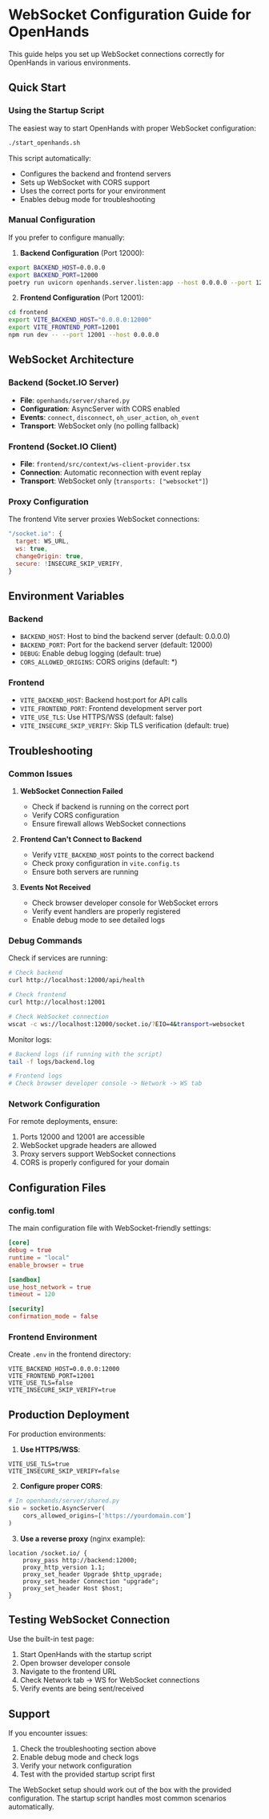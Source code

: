 # WebSocket Configuration Guide for OpenHands

This guide helps you set up WebSocket connections correctly for OpenHands in various environments.

## Quick Start

### Using the Startup Script

The easiest way to start OpenHands with proper WebSocket configuration:

```bash
./start_openhands.sh
```

This script automatically:
- Configures the backend and frontend servers
- Sets up WebSocket with CORS support
- Uses the correct ports for your environment
- Enables debug mode for troubleshooting

### Manual Configuration

If you prefer to configure manually:

1. **Backend Configuration** (Port 12000):
```bash
export BACKEND_HOST=0.0.0.0
export BACKEND_PORT=12000
poetry run uvicorn openhands.server.listen:app --host 0.0.0.0 --port 12000
```

2. **Frontend Configuration** (Port 12001):
```bash
cd frontend
export VITE_BACKEND_HOST="0.0.0.0:12000"
export VITE_FRONTEND_PORT=12001
npm run dev -- --port 12001 --host 0.0.0.0
```

## WebSocket Architecture

### Backend (Socket.IO Server)
- **File**: `openhands/server/shared.py`
- **Configuration**: AsyncServer with CORS enabled
- **Events**: `connect`, `disconnect`, `oh_user_action`, `oh_event`
- **Transport**: WebSocket only (no polling fallback)

### Frontend (Socket.IO Client)
- **File**: `frontend/src/context/ws-client-provider.tsx`
- **Connection**: Automatic reconnection with event replay
- **Transport**: WebSocket only (`transports: ["websocket"]`)

### Proxy Configuration
The frontend Vite server proxies WebSocket connections:
```javascript
"/socket.io": {
  target: WS_URL,
  ws: true,
  changeOrigin: true,
  secure: !INSECURE_SKIP_VERIFY,
}
```

## Environment Variables

### Backend
- `BACKEND_HOST`: Host to bind the backend server (default: 0.0.0.0)
- `BACKEND_PORT`: Port for the backend server (default: 12000)
- `DEBUG`: Enable debug logging (default: true)
- `CORS_ALLOWED_ORIGINS`: CORS origins (default: *)

### Frontend
- `VITE_BACKEND_HOST`: Backend host:port for API calls
- `VITE_FRONTEND_PORT`: Frontend development server port
- `VITE_USE_TLS`: Use HTTPS/WSS (default: false)
- `VITE_INSECURE_SKIP_VERIFY`: Skip TLS verification (default: true)

## Troubleshooting

### Common Issues

1. **WebSocket Connection Failed**
   - Check if backend is running on the correct port
   - Verify CORS configuration
   - Ensure firewall allows WebSocket connections

2. **Frontend Can't Connect to Backend**
   - Verify `VITE_BACKEND_HOST` points to the correct backend
   - Check proxy configuration in `vite.config.ts`
   - Ensure both servers are running

3. **Events Not Received**
   - Check browser developer console for WebSocket errors
   - Verify event handlers are properly registered
   - Enable debug mode to see detailed logs

### Debug Commands

Check if services are running:
```bash
# Check backend
curl http://localhost:12000/api/health

# Check frontend
curl http://localhost:12001

# Check WebSocket connection
wscat -c ws://localhost:12000/socket.io/?EIO=4&transport=websocket
```

Monitor logs:
```bash
# Backend logs (if running with the script)
tail -f logs/backend.log

# Frontend logs
# Check browser developer console -> Network -> WS tab
```

### Network Configuration

For remote deployments, ensure:
1. Ports 12000 and 12001 are accessible
2. WebSocket upgrade headers are allowed
3. Proxy servers support WebSocket connections
4. CORS is properly configured for your domain

## Configuration Files

### config.toml
The main configuration file with WebSocket-friendly settings:
```toml
[core]
debug = true
runtime = "local"
enable_browser = true

[sandbox]
use_host_network = true
timeout = 120

[security]
confirmation_mode = false
```

### Frontend Environment
Create `.env` in the frontend directory:
```env
VITE_BACKEND_HOST=0.0.0.0:12000
VITE_FRONTEND_PORT=12001
VITE_USE_TLS=false
VITE_INSECURE_SKIP_VERIFY=true
```

## Production Deployment

For production environments:

1. **Use HTTPS/WSS**:
```env
VITE_USE_TLS=true
VITE_INSECURE_SKIP_VERIFY=false
```

2. **Configure proper CORS**:
```python
# In openhands/server/shared.py
sio = socketio.AsyncServer(
    cors_allowed_origins=['https://yourdomain.com']
)
```

3. **Use a reverse proxy** (nginx example):
```nginx
location /socket.io/ {
    proxy_pass http://backend:12000;
    proxy_http_version 1.1;
    proxy_set_header Upgrade $http_upgrade;
    proxy_set_header Connection "upgrade";
    proxy_set_header Host $host;
}
```

## Testing WebSocket Connection

Use the built-in test page:
1. Start OpenHands with the startup script
2. Open browser developer console
3. Navigate to the frontend URL
4. Check Network tab -> WS for WebSocket connections
5. Verify events are being sent/received

## Support

If you encounter issues:
1. Check the troubleshooting section above
2. Enable debug mode and check logs
3. Verify your network configuration
4. Test with the provided startup script first

The WebSocket setup should work out of the box with the provided configuration. The startup script handles most common scenarios automatically.
